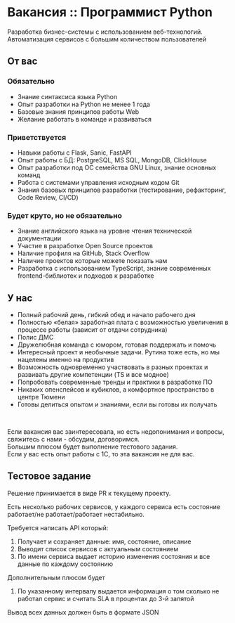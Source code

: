 # Вакансия :: Программист Python

Разработка бизнес-системы с использованием веб-технологий. Автоматизация сервисов с большим количеством пользователей

## От вас

### Обязательно

- Знание синтаксиса языка Python
- Опыт разработки на Python не менее 1 года
- Базовые знания принципов работы Web
- Желание работать в команде и развиваться

### Приветствуется

- Навыки работы с Flask, Sanic, FastAPI
- Опыт работы с БД: PostgreSQL, MS SQL, MongoDB, ClickHouse
- Опыт разработки под ОС семейства GNU Linux, знание основных команд
- Работа с системами управления исходным кодом Git
- Знания базовых принципов разработки (тестирование, рефакторинг, Code Review, CI/CD)

### Будет круто, но не обязательно

- Знание английского языка на уровне чтения технической документации
- Участие в разработке Open Source проектов
- Наличие профиля на GitHub, Stack Overflow
- Наличие проектов которые можете показать нам
- Разработка с использованием TypeScript, знание современных frontend-библиотек и подходов к разработке

## У нас

- Полный рабочий день, гибкий обед и начало рабочего дня
- Полностью «белая» заработная плата с возможностью увеличения в процессе работы (зависит от отдачи сотрудника)
- Полис ДМС
- Дружелюбная команда с юмором, готовая поддержать и помочь
- Интересный проект и необычные задачи. Рутина тоже есть, но мы нацелены именно на продуктив
- Возможность одновременно участвовать в разных проектах и развивать другие компетенции (TS и все модное)
- Попробовать современные тренды и практики в разработке ПО
- Никаких опенспейсов и кубиклов, а комфортное пространство в центре Тюмени
- Готовы делиться опытом и знаниями, если вы готовы их получать

&nbsp;  

Если вакансия вас заинтересовала, но есть недопонимания и вопросы, свяжитесь с нами - обсудим, договоримся.  
Большим плюсом будет выполнение тестового задания.  
Если у вас есть опыт работы с 1С, то эта вакансия не для вас.

## Тестовое задание

Решение принимается в виде PR к текущему проекту.

Есть несколько рабочих сервисов, у каждого сервиса есть состояние работает/не работает/работает нестабильно.

Требуется написать API который:

1. Получает и сохраняет данные: имя, состояние, описание
2. Выводит список сервисов с актуальным состоянием
3. По имени сервиса выдает историю изменения состояния и все данные по каждому состоянию

Дополнительным плюсом будет

1. По указанному интервалу выдается информация о том сколько не работал сервис и считать SLA в процентах до 3-й запятой

Вывод всех данных должен быть в формате JSON
